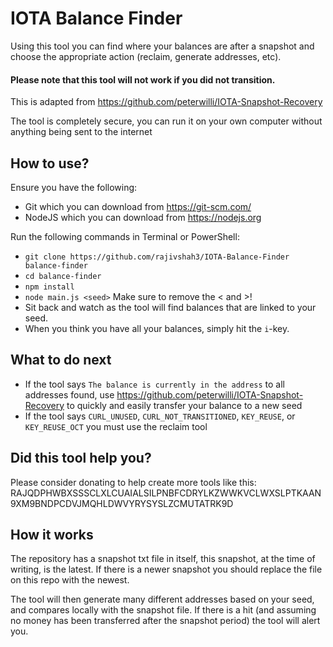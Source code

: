 # IOTA Balance Finder

Using this tool you can find where your balances are after a snapshot and choose the appropriate action (reclaim, generate addresses, etc).

#### Please note that this tool will not work if you did not transition.

This is adapted from https://github.com/peterwilli/IOTA-Snapshot-Recovery

The tool is completely secure, you can run it on your own computer without anything being sent to the internet

## How to use?
Ensure you have the following:
- Git which you can download from https://git-scm.com/
- NodeJS which you can download from https://nodejs.org

Run the following commands in Terminal or PowerShell:
- `git clone https://github.com/rajivshah3/IOTA-Balance-Finder balance-finder`
- `cd balance-finder`
- `npm install`
- `node main.js <seed>` Make sure to remove the < and >!
- Sit back and watch as the tool will find balances that are linked to your seed.
- When you think you have all your balances, simply hit the `i`-key.

## What to do next
- If the tool says `The balance is currently in the address` to all addresses found, use https://github.com/peterwilli/IOTA-Snapshot-Recovery to quickly and easily transfer your balance to a new seed
- If the tool says `CURL_UNUSED`, `CURL_NOT_TRANSITIONED`, `KEY_REUSE`, or `KEY_REUSE_OCT` you must use the reclaim tool

## Did this tool help you?
Please consider donating to help create more tools like this:
RAJQDPHWBXSSSCLXLCUAIALSILPNBFCDRYLKZWWKVCLWXSLPTKAAN9XM9BNDPCDVJMQHLDWVYRYSYSLZCMUTATRK9D

## How it works

The repository has a snapshot txt file in itself, this snapshot, at the time of writing, is the latest. If there is a newer snapshot you should replace the file on this repo with the newest.

The tool will then generate many different addresses based on your seed, and compares locally with the snapshot file. If there is a hit (and assuming no money has been transferred after the snapshot period) the tool will alert you.

